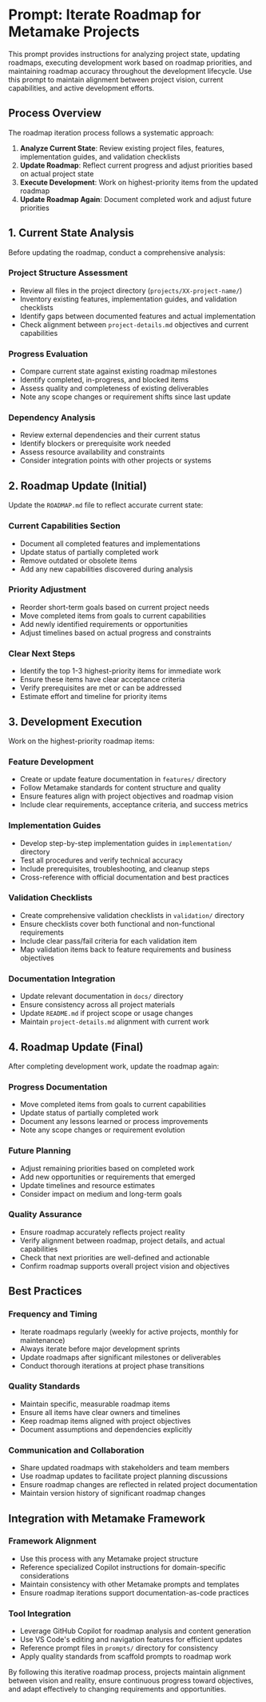 # Prompt: Iterate Roadmap for Metamake Projects

This prompt provides instructions for analyzing project state, updating roadmaps, executing development work based on roadmap priorities, and maintaining roadmap accuracy throughout the development lifecycle. Use this prompt to maintain alignment between project vision, current capabilities, and active development efforts.

## Process Overview

The roadmap iteration process follows a systematic approach:

1. **Analyze Current State**: Review existing project files, features, implementation guides, and validation checklists
2. **Update Roadmap**: Reflect current progress and adjust priorities based on actual project state
3. **Execute Development**: Work on highest-priority items from the updated roadmap
4. **Update Roadmap Again**: Document completed work and adjust future priorities

## 1. Current State Analysis

Before updating the roadmap, conduct a comprehensive analysis:

### Project Structure Assessment

- Review all files in the project directory (`projects/XX-project-name/`)
- Inventory existing features, implementation guides, and validation checklists
- Identify gaps between documented features and actual implementation
- Check alignment between `project-details.md` objectives and current capabilities

### Progress Evaluation

- Compare current state against existing roadmap milestones
- Identify completed, in-progress, and blocked items
- Assess quality and completeness of existing deliverables
- Note any scope changes or requirement shifts since last update

### Dependency Analysis

- Review external dependencies and their current status
- Identify blockers or prerequisite work needed
- Assess resource availability and constraints
- Consider integration points with other projects or systems

## 2. Roadmap Update (Initial)

Update the `ROADMAP.md` file to reflect accurate current state:

### Current Capabilities Section

- Document all completed features and implementations
- Update status of partially completed work
- Remove outdated or obsolete items
- Add any new capabilities discovered during analysis

### Priority Adjustment

- Reorder short-term goals based on current project needs
- Move completed items from goals to current capabilities
- Add newly identified requirements or opportunities
- Adjust timelines based on actual progress and constraints

### Clear Next Steps

- Identify the top 1-3 highest-priority items for immediate work
- Ensure these items have clear acceptance criteria
- Verify prerequisites are met or can be addressed
- Estimate effort and timeline for priority items

## 3. Development Execution

Work on the highest-priority roadmap items:

### Feature Development

- Create or update feature documentation in `features/` directory
- Follow Metamake standards for content structure and quality
- Ensure features align with project objectives and roadmap vision
- Include clear requirements, acceptance criteria, and success metrics

### Implementation Guides

- Develop step-by-step implementation guides in `implementation/` directory
- Test all procedures and verify technical accuracy
- Include prerequisites, troubleshooting, and cleanup steps
- Cross-reference with official documentation and best practices

### Validation Checklists

- Create comprehensive validation checklists in `validation/` directory
- Ensure checklists cover both functional and non-functional requirements
- Include clear pass/fail criteria for each validation item
- Map validation items back to feature requirements and business objectives

### Documentation Integration

- Update relevant documentation in `docs/` directory
- Ensure consistency across all project materials
- Update `README.md` if project scope or usage changes
- Maintain `project-details.md` alignment with current work

## 4. Roadmap Update (Final)

After completing development work, update the roadmap again:

### Progress Documentation

- Move completed items from goals to current capabilities
- Update status of partially completed work
- Document any lessons learned or process improvements
- Note any scope changes or requirement evolution

### Future Planning

- Adjust remaining priorities based on completed work
- Add new opportunities or requirements that emerged
- Update timelines and resource estimates
- Consider impact on medium and long-term goals

### Quality Assurance

- Ensure roadmap accurately reflects project reality
- Verify alignment between roadmap, project details, and actual capabilities
- Check that next priorities are well-defined and actionable
- Confirm roadmap supports overall project vision and objectives

## Best Practices

### Frequency and Timing

- Iterate roadmaps regularly (weekly for active projects, monthly for maintenance)
- Always iterate before major development sprints
- Update roadmaps after significant milestones or deliverables
- Conduct thorough iterations at project phase transitions

### Quality Standards

- Maintain specific, measurable roadmap items
- Ensure all items have clear owners and timelines
- Keep roadmap items aligned with project objectives
- Document assumptions and dependencies explicitly

### Communication and Collaboration

- Share updated roadmaps with stakeholders and team members
- Use roadmap updates to facilitate project planning discussions
- Ensure roadmap changes are reflected in related project documentation
- Maintain version history of significant roadmap changes

## Integration with Metamake Framework

### Framework Alignment

- Use this process with any Metamake project structure
- Reference specialized Copilot instructions for domain-specific considerations
- Maintain consistency with other Metamake prompts and templates
- Ensure roadmap iterations support documentation-as-code practices

### Tool Integration

- Leverage GitHub Copilot for roadmap analysis and content generation
- Use VS Code's editing and navigation features for efficient updates
- Reference prompt files in `prompts/` directory for consistency
- Apply quality standards from scaffold prompts to roadmap work

By following this iterative roadmap process, projects maintain alignment between vision and reality, ensure continuous progress toward objectives, and adapt effectively to changing requirements and opportunities.
